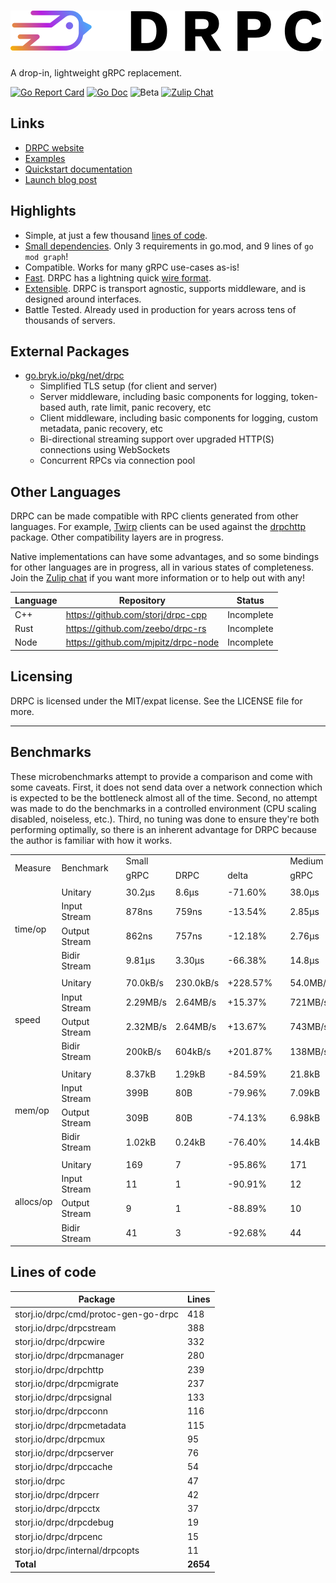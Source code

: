 # [![DRPC](logo.png)](https://storj.github.io/drpc/)

A drop-in, lightweight gRPC replacement.

[![Go Report Card](https://goreportcard.com/badge/storj.io/drpc)](https://goreportcard.com/report/storj.io/drpc)
[![Go Doc](https://img.shields.io/badge/godoc-reference-blue.svg?style=flat-square)](https://pkg.go.dev/storj.io/drpc)
![Beta](https://img.shields.io/badge/version-beta-green.svg)
[![Zulip Chat](https://img.shields.io/badge/zulip-join_chat-brightgreen.svg)](https://drpc.zulipchat.com)

## Links

 * [DRPC website](https://storj.github.io/drpc/)
 * [Examples](https://github.com/storj/drpc/tree/main/examples)
 * [Quickstart documentation](https://storj.github.io/drpc/docs.html)
 * [Launch blog post](https://www.storj.io/blog/introducing-drpc-our-replacement-for-grpc)

## Highlights

* Simple, at just a few thousand [lines of code](#lines-of-code).
* [Small dependencies](./blob/main/go.mod). Only 3 requirements in go.mod, and 9 lines of `go mod graph`!
* Compatible. Works for many gRPC use-cases as-is!
* [Fast](#benchmarks). DRPC has a lightning quick [wire format](https://github.com/storj/drpc/wiki/Docs:-Wire-protocol).
* [Extensible](#external-packages). DRPC is transport agnostic, supports middleware, and is designed around interfaces.
* Battle Tested. Already used in production for years across tens of thousands of servers.

## External Packages

 * [go.bryk.io/pkg/net/drpc](https://pkg.go.dev/go.bryk.io/pkg/net/drpc)
    - Simplified TLS setup (for client and server)
    - Server middleware, including basic components for logging, token-based auth, rate limit, panic recovery, etc
    - Client middleware, including basic components for logging, custom metadata, panic recovery, etc
    - Bi-directional streaming support over upgraded HTTP(S) connections using WebSockets
    - Concurrent RPCs via connection pool

## Other Languages

DRPC can be made compatible with RPC clients generated from other languages. For example, [Twirp](https://github.com/twitchtv/twirp) clients can be used against the [drpchttp](https://pkg.go.dev/storj.io/drpc/drpchttp) package. Other compatibility layers are in progress.

Native implementations can have some advantages, and so some bindings for other languages are in progress, all in various states of completeness. Join the [Zulip chat](https://drpc.zulipchat.com) if you want more information or to help out with any!

| Language | Repository                          | Status     |
|----------|-------------------------------------|------------|
| C++      | https://github.com/storj/drpc-cpp   | Incomplete |
| Rust     | https://github.com/zeebo/drpc-rs    | Incomplete |
| Node     | https://github.com/mjpitz/drpc-node | Incomplete |

## Licensing

DRPC is licensed under the MIT/expat license. See the LICENSE file for more.

---

## Benchmarks

These microbenchmarks attempt to provide a comparison and come with some caveats. First, it does not send data over a network connection which is expected to be the bottleneck almost all of the time. Second, no attempt was made to do the benchmarks in a controlled environment (CPU scaling disabled, noiseless, etc.). Third, no tuning was done to ensure they're both performing optimally, so there is an inherent advantage for DRPC because the author is familiar with how it works.

<table>
    <tr>
        <td rowspan=2>Measure</td>
        <td rowspan=2>Benchmark</td><td rowspan=2></td>
        <td colspan=3>Small</td><td rowspan=2></td>
        <td colspan=3>Medium</td><td rowspan=2></td>
        <td colspan=3>Large</td>
    </tr>
    <tr>
        <td>gRPC</td><td>DRPC</td><td>delta</td>
        <td>gRPC</td><td>DRPC</td><td>delta</td>
        <td>gRPC</td><td>DRPC</td><td>delta</td>
    </tr>
    <tr><td colspan=14></td></tr>
    <tr>
        <td rowspan=4>time/op</td>
        <td>Unitary</td><td rowspan=4></td>
        <td>30.2µs</td><td>8.6µs</td><td>-71.60%</td><td rowspan=4></td>
        <td>38.0µs</td><td>11.1µs</td><td>-70.88%</td><td rowspan=4></td>
        <td>1.33ms</td><td>0.63ms</td><td>-52.30%</td>
    </tr>
    <tr>
        <td>Input Stream</td>
        <td>878ns</td><td>759ns</td><td>-13.54%</td>
        <td>2.85µs</td><td>2.00µs</td><td>-29.69%</td>
        <td>508µs</td><td>249µs</td><td>-51.08%</td>
    </tr>
    <tr>
        <td>Output Stream</td>
        <td>862ns</td><td>757ns</td><td>-12.18%</td>
        <td>2.76µs</td><td>1.99µs</td><td>-27.92%</td>
        <td>487µs</td><td>239µs</td><td>-50.94%</td>
    </tr>
    <tr>
        <td>Bidir Stream</td>
        <td>9.81µs</td><td>3.30µs</td><td>-66.38%</td>
        <td>14.8µs</td><td>4.9µs</td><td>-66.69%</td>
        <td>1.31ms</td><td>0.55ms</td><td>-58.41%</td>
    </tr>
    <tr><td colspan=14></td></tr>
    <tr>
        <td rowspan=4>speed</td>
        <td>Unitary</td><td rowspan=4></td>
        <td>70.0kB/s</td><td>230.0kB/s</td><td>+228.57%</td><td rowspan=4></td>
        <td>54.0MB/s</td><td>185.3MB/s</td><td>+243.44%</td><td rowspan=4></td>
        <td>791MB/s</td><td>1658MB/s</td><td>+109.62%</td>
    </tr>
    <tr>
        <td>Input Stream</td>
        <td>2.29MB/s</td><td>2.64MB/s</td><td>+15.37%</td>
        <td>721MB/s</td><td>1026MB/s</td><td>+42.21%</td>
        <td>2.06GB/s</td><td>4.22GB/s</td><td>+104.32%</td>
    </tr>
    <tr>
        <td>Output Stream</td>
        <td>2.32MB/s</td><td>2.64MB/s</td><td>+13.67%</td>
        <td>743MB/s</td><td>1031MB/s</td><td>+38.74%</td>
        <td>2.15GB/s</td><td>4.39GB/s</td><td>+103.75%</td>
    </tr>
    <tr>
        <td>Bidir Stream</td>
        <td>200kB/s</td><td>604kB/s</td><td>+201.87%</td>
        <td>138MB/s</td><td>415MB/s</td><td>+200.20%</td>
        <td>799MB/s</td><td>1920MB/s</td><td>+140.44%</td>
    </tr>
    <tr><td colspan=14></td></tr>
    <tr>
        <td rowspan=4>mem/op</td>
        <td>Unitary</td><td rowspan=4></td>
        <td>8.37kB</td><td>1.29kB</td><td>-84.59%</td><td rowspan=4></td>
        <td>21.8kB</td><td>7.7kB</td><td>-64.81%</td><td rowspan=4></td>
        <td>6.50MB</td><td>3.16MB</td><td>-51.38%</td>
    </tr>
    <tr>
        <td>Input Stream</td>
        <td>399B</td><td>80B</td><td>-79.96%</td>
        <td>7.09kB</td><td>2.13kB</td><td>-69.97%</td>
        <td>3.20MB</td><td>1.05MB</td><td>-67.16%</td>
    </tr>
    <tr>
        <td>Output Stream</td>
        <td>309B</td><td>80B</td><td>-74.13%</td>
        <td>6.98kB</td><td>2.13kB</td><td>-69.53%</td>
        <td>3.20MB</td><td>1.05MB</td><td>-67.17%</td>
    </tr>
    <tr>
        <td>Bidir Stream</td>
        <td>1.02kB</td><td>0.24kB</td><td>-76.40%</td>
        <td>14.4kB</td><td>4.3kB</td><td>-69.99%</td>
        <td>6.52MB</td><td>2.10MB</td><td>-67.74%</td>
    </tr>
    <tr><td colspan=14></td></tr>
    <tr>
        <td rowspan=4>allocs/op</td>
        <td>Unitary</td><td rowspan=4></td>
        <td>169</td><td>7</td><td>-95.86%</td><td rowspan=4></td>
        <td>171</td><td>9</td><td>-94.74%</td><td rowspan=4></td>
        <td>403</td><td>9</td><td>-97.76%</td>
    </tr>
    <tr>
        <td>Input Stream</td>
        <td>11</td><td>1</td><td>-90.91%</td>
        <td>12</td><td>2</td><td>-83.33%</td>
        <td>121</td><td>2</td><td>-98.35%</td>
    </tr>
    <tr>
        <td>Output Stream</td>
        <td>9</td><td>1</td><td>-88.89%</td>
        <td>10</td><td>2</td><td>-80.00%</td>
        <td>117</td><td>2</td><td>-98.29%</td>
    </tr>
    <tr>
        <td>Bidir Stream</td>
        <td>41</td><td>3</td><td>-92.68%</td>
        <td>44</td><td>5</td><td>-88.64%</td>
        <td>272</td><td>5</td><td>-98.16%</td>
    </tr>
</table>

## Lines of code

| Package                              | Lines    |
| ---                                  | ---      |
| storj.io/drpc/cmd/protoc-gen-go-drpc | 418      |
| storj.io/drpc/drpcstream             | 388      |
| storj.io/drpc/drpcwire               | 332      |
| storj.io/drpc/drpcmanager            | 280      |
| storj.io/drpc/drpchttp               | 239      |
| storj.io/drpc/drpcmigrate            | 237      |
| storj.io/drpc/drpcsignal             | 133      |
| storj.io/drpc/drpcconn               | 116      |
| storj.io/drpc/drpcmetadata           | 115      |
| storj.io/drpc/drpcmux                | 95       |
| storj.io/drpc/drpcserver             | 76       |
| storj.io/drpc/drpccache              | 54       |
| storj.io/drpc                        | 47       |
| storj.io/drpc/drpcerr                | 42       |
| storj.io/drpc/drpcctx                | 37       |
| storj.io/drpc/drpcdebug              | 19       |
| storj.io/drpc/drpcenc                | 15       |
| storj.io/drpc/internal/drpcopts      | 11       |
| **Total**                            | **2654** |
